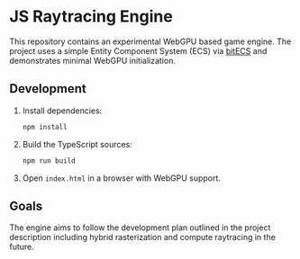 # JS Raytracing Engine

This repository contains an experimental WebGPU based game engine. The project uses a simple Entity Component System (ECS) via [bitECS](https://github.com/NateTheGreatt/bitECS) and demonstrates minimal WebGPU initialization.

## Development

1. Install dependencies:
   ```bash
   npm install
   ```

2. Build the TypeScript sources:
   ```bash
   npm run build
   ```

3. Open `index.html` in a browser with WebGPU support.

## Goals

The engine aims to follow the development plan outlined in the project description including hybrid rasterization and compute raytracing in the future.
